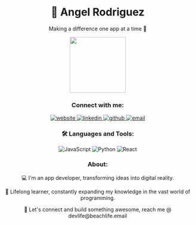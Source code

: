 <div align="center">
  <h1>👋 Angel Rodriguez</h1>
  <p>Making a difference one app at a time 🚀</p>
  <p>
    <img src="https://res.cloudinary.com/angelrodriguez/image/upload/v1680185483/bitmojime.png" width="150">
  </p>
  <h3>Connect with me:</h3>
  <p>
    <a href="https://www.angelrod.dev/" target="_blank" title="angelrod.dev">
      <img src="https://img.icons8.com/bubbles/64/undefined/domain.png" alt="website">
    </a>
    <a href="https://www.linkedin.com/in/angelrodriguezlead/" target="_blank" title="LinkedIn">
      <img src="https://img.icons8.com/bubbles/64/undefined/linkedin.png" alt="linkedin">
    </a>
    <a href="https://github.com/angelr1076" target="_blank" title="Github">
      <img src="https://img.icons8.com/bubbles/64/undefined/github.png" alt="github">
    </a>
    <a href="mailto:angelrod@beachlife.email" target="_blank" title="email">
      <img src="https://img.icons8.com/bubbles/64/undefined/email.png" alt="email">
    </a>
  </p>
  <!-- Icons by icons8.com <https://icons8.com/icons/bubbles> -->
  <h3>🛠️ Languages and Tools:</h3>
  <p>
    <img src="https://img.shields.io/badge/JavaScript-yellow?style=for-the-badge&logo=javascript&logoColor=black" alt="JavaScript"/>
    <img src="https://img.shields.io/badge/Python-green?style=for-the-badge&logo=python&logoColor=black" alt="Python"/>
    <img src="https://img.shields.io/badge/React-blue?style=for-the-badge&logo=react&logoColor=white" alt="React"/>
    <!-- Add more languages and tools here -->
  </p>
  <h3>About:</h3>
  <div>
    <p>💻 I'm an app developer, transforming ideas into digital reality.</p>
    <p>🌱 Lifelong learner, constantly expanding my knowledge in the vast world of programming.</p>
    <p>🌴 Let's connect and build something awesome, reach me @ devlife@beachlife.email</p>
  </div>
</div>
